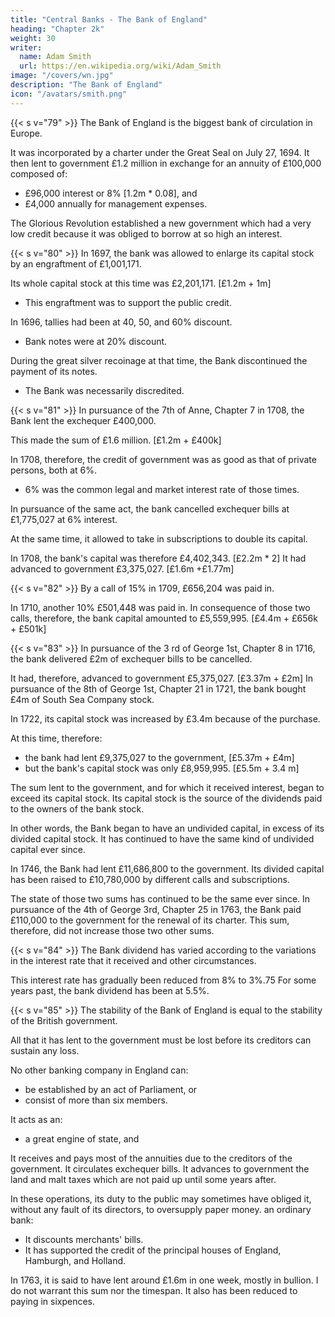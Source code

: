 ```yaml
---
title: "Central Banks - The Bank of England"
heading: "Chapter 2k"
weight: 30
writer:
  name: Adam Smith
  url: https://en.wikipedia.org/wiki/Adam_Smith
image: "/covers/wn.jpg"
description: "The Bank of England"
icon: "/avatars/smith.png"
---
```




{{< s v="79" >}} The Bank of England is the biggest bank of circulation in Europe.

It was incorporated by a charter under the Great Seal on July 27, 1694. It then lent to government £1.2 million in exchange for an annuity of £100,000 composed of:
- £96,000 interest or 8% [1.2m * 0.08], and
- £4,000 annually for management expenses.

The Glorious Revolution established a new government which had a very low credit because it was obliged to borrow at so high an interest.


{{< s v="80" >}} In 1697, the bank was allowed to enlarge its capital stock by an engraftment of £1,001,171.

Its whole capital stock at this time was £2,201,171. [£1.2m + 1m]
- This engraftment was to support the public credit.

In 1696, tallies had been at 40, 50, and 60% discount.
- Bank notes were at 20% discount.

During the great silver recoinage at that time, the Bank discontinued the payment of its notes.
- The Bank was necessarily discredited.


{{< s v="81" >}} In pursuance of the 7th of Anne, Chapter 7 in 1708, the Bank lent the exchequer £400,000.

This made the sum of £1.6 million. [£1.2m + £400k]

In 1708, therefore, the credit of government was as good as that of private persons, both at 6%.
- 6% was the common legal and market interest rate of those times.

In pursuance of the same act, the bank cancelled exchequer bills at £1,775,027 at 6% interest.

At the same time, it allowed to take in subscriptions to double its capital.

In 1708, the bank's capital was therefore £4,402,343. [£2.2m * 2]
It had advanced to government £3,375,027. [£1.6m +£1.77m]


{{< s v="82" >}} By a call of 15% in 1709, £656,204 was paid in.

In 1710, another 10% £501,448 was paid in.
In consequence of those two calls, therefore, the bank capital amounted to £5,559,995. [£4.4m + £656k + £501k]

{{< s v="83" >}} In pursuance of the 3 rd of George 1st, Chapter 8 in 1716, the bank delivered £2m of exchequer bills to be cancelled.

It had, therefore, advanced to government £5,375,027. [£3.37m + £2m]
In pursuance of the 8th of George 1st, Chapter 21 in 1721, the bank bought £4m of South Sea Company stock.

In 1722, its capital stock was increased by £3.4m because of the purchase.

At this time, therefore:
- the bank had lent £9,375,027 to the government, [£5.37m + £4m]
- but the bank's capital stock was only £8,959,995. [£5.5m + 3.4 m]

The sum lent to the government, and for which it received interest, began to exceed its capital stock.
Its capital stock is the source of the dividends paid to the owners of the bank stock.

In other words, the Bank began to have an undivided capital, in excess of its divided capital stock.
It has continued to have the same kind of undivided capital ever since.

In 1746, the Bank had lent £11,686,800 to the government.
Its divided capital has been raised to £10,780,000 by different calls and subscriptions.

The state of those two sums has continued to be the same ever since.
In pursuance of the 4th of George 3rd, Chapter 25 in 1763, the Bank paid £110,000 to the government for the renewal of its charter.
This sum, therefore, did not increase those two other sums.


{{< s v="84" >}} The Bank dividend has varied according to the variations in the interest rate that it received and other circumstances.

This interest rate has gradually been reduced from 8% to 3%.75
For some years past, the bank dividend has been at 5.5%.


{{< s v="85" >}} The stability of the Bank of England is equal to the stability of the British government.

All that it has lent to the government must be lost before its creditors can sustain any loss.

No other banking company in England can:
- be established by an act of Parliament, or
- consist of more than six members.

It acts as an:
- a great engine of state, and

It receives and pays most of the annuities due to the creditors of the government.
It circulates exchequer bills.
It advances to government the land and malt taxes which are not paid up until some years after.

In these operations, its duty to the public may sometimes have obliged it, without any fault of its directors, to oversupply paper money.
an ordinary bank:
- It discounts merchants' bills.
- It has supported the credit of the principal houses of England, Hamburgh, and Holland.

In 1763, it is said to have lent around £1.6m in one week, mostly in bullion.
I do not warrant this sum nor the timespan.
It also has been reduced to paying in sixpences.
